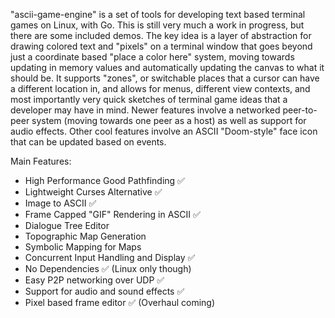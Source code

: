 "ascii-game-engine" is a set of tools for developing text based terminal games on Linux, with Go.  This is still very much a work in progress, but there are some included demos.  The key idea is a layer of abstraction for drawing colored text and "pixels" on a terminal window that goes beyond just a coordinate based "place a color here" system, moving towards updating in memory values and automatically updating the canvas to what it should be.  It supports "zones", or switchable places that a cursor can have a different location in, and allows for menus, different view contexts, and most importantly very quick sketches of terminal game ideas that a developer may have in mind.  Newer features involve a networked peer-to-peer system (moving towards one peer as a host) as well as support for audio effects.  Other cool features involve an ASCII "Doom-style" face icon that can be updated based on events.

Main Features:

 - High Performance Good Pathfinding ✅
 - Lightweight Curses Alternative ✅
 - Image to ASCII ✅
 - Frame Capped "GIF" Rendering in ASCII ✅
 - Dialogue Tree Editor
 - Topographic Map Generation
 - Symbolic Mapping for Maps
 - Concurrent Input Handling and Display ✅
 - No Dependencies ✅ (Linux only though)
 - Easy P2P networking over UDP ✅
 - Support for audio and sound effects ✅
 - Pixel based frame editor ✅ (Overhaul coming)
